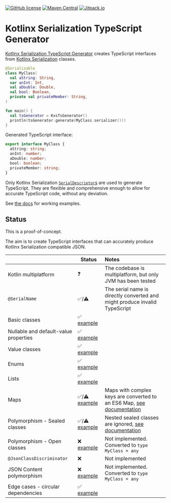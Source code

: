 [![GitHub license](https://img.shields.io/github/license/adamko-dev/kotlinx-serialization-typescript-generator?style=flat-square)](https://github.com/adamko-dev/kotlinx-serialization-typescript-generator/blob/main/LICENSE)
[![Maven Central](https://img.shields.io/maven-central/v/dev.adamko.kxstsgen/kxs-ts-gen-core?color=%234c1&style=flat-square)](https://search.maven.org/search?q=g:dev.adamko.kxstsgen)
[![Jitpack.io](https://jitpack.io/v/adamko-dev/kotlinx-serialization-typescript-generator.svg?style=flat-square)](https://jitpack.io/#adamko-dev/kotlinx-serialization-typescript-generator)

# Kotlinx Serialization TypeScript Generator

[Kotlinx Serialization TypeScript Generator](https://github.com/adamko-dev/kotlinx-serialization-typescript-generator)
creates TypeScript interfaces from
[Kotlinx Serialization](https://github.com/Kotlin/kotlinx.serialization/)
classes.

```kotlin
@Serializable
class MyClass(
  val aString: String,
  var anInt: Int,
  val aDouble: Double,
  val bool: Boolean,
  private val privateMember: String,
)

fun main() {
  val tsGenerator = KxsTsGenerator()
  println(tsGenerator.generate(MyClass.serializer()))
}
```

Generated TypeScript interface:

```typescript
export interface MyClass {
  aString: string;
  anInt: number;
  aDouble: number;
  bool: boolean;
  privateMember: string;
}
```

Only Kotlinx Serialization
[`SerialDescriptor`s](https://kotlin.github.io/kotlinx.serialization/kotlinx-serialization-core/kotlinx.serialization.descriptors/-serial-descriptor/index.html)
are used to generate TypeScript. They are flexible and comprehensive enough to allow for accurate TypeScript code, without any deviation.

See [the docs](./docs) for working examples.

## Status

This is a proof-of-concept.

The aim is to create TypeScript interfaces that can accurately produce Kotlinx Serialization
compatible JSON.

|                                       | Status                                                          | Notes                                                                                                          |
|---------------------------------------|-----------------------------------------------------------------|:---------------------------------------------------------------------------------------------------------------|
| Kotlin multiplatform                  | ❓                                                               | The codebase is multiplatform, but only JVM has been tested                                                    |
| `@SerialName`                         | ✅/⚠                                                             | The serial name is directly converted and might produce invalid TypeScript                                     |
| Basic classes                         | ✅   [example](./docs/basic-classes.md)                          |                                                                                                                |
| Nullable and default-value properties | ✅   [example](./docs/default-values.md)                         |                                                                                                                |
| Value classes                         | ✅   [example](./docs/value-classes.md)                          |                                                                                                                |
| Enums                                 | ✅   [example](./docs/enums.md)                                  |                                                                                                                |
| Lists                                 | ✅   [example](./docs/lists.md)                                  |                                                                                                                |
| Maps                                  | ✅/⚠ [example](./docs/maps.md)                                   | Maps with complex keys are converted to an ES6 Map, [see documentation](./docs/maps.md#maps-with-complex-keys) |
| Polymorphism - Sealed classes         | ✅/⚠ [example](./docs/polymorphism.md#sealed-classes)            | Nested sealed classes are ignored, [see documentation](./docs/polymorphism.md#nested-sealed-classes)           |
| Polymorphism - Open classes           | ❌   [example](./docs/abstract-classes.md)                       | Not implemented. Converted to `type MyClass = any`                                                             |
| `@JsonClassDiscriminator`             | ❌                                                               | Not implemented                                                                                                |
| JSON Content polymorphism             | ❌   [example](./docs/polymorphism.md#json-content-polymorphism) | Not implemented. Converted to `type MyClass = any`                                                             |
| Edge cases - circular dependencies    | ✅   [example](./docs/edgecases.md)                              |                                                                                                                |
